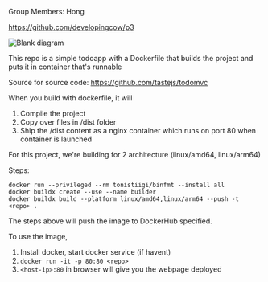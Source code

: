 Group Members: Hong

https://github.com/developingcow/p3

![Blank diagram](https://github.com/developingcow/p3/assets/155276353/deabe52b-737f-4182-b00a-2a8faccdf0df)


This repo is a simple todoapp with a Dockerfile that builds the project and puts it in container that's runnable

Source for source code: https://github.com/tastejs/todomvc

When you build with dockerfile, it will
1. Compile the project
2. Copy over files in /dist folder
3. Ship the /dist content as a nginx container which runs on port 80 when container is launched
   
For this project, we're building for 2 architecture (linux/amd64, linux/arm64)

Steps:
```
docker run --privileged --rm tonistiigi/binfmt --install all
docker buildx create --use --name builder
docker buildx build --platform linux/amd64,linux/arm64 --push -t <repo> .
```

The steps above will push the image to DockerHub <repo> specified.

To use the image,

1. Install docker, start docker service (if havent)
2. `docker run -it -p 80:80 <repo>`
3. `<host-ip>:80` in browser will give you the webpage deployed
